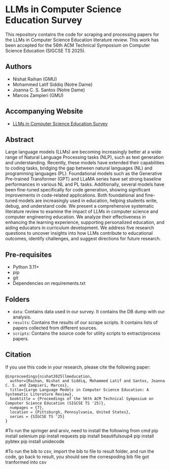 # LLMs in Computer Science Education Survey
This repository contains the code for scraping and processing papers for the LLMs in Computer Science Education literature review. 
This work has been accepted for the 56th ACM Technical Symposium on Computer Science Education (SIGCSE TS 2025).


## Authors
- Nishat Raihan (GMU)
- Mohammed Latif Siddiq (Notre Dame)
- Joanna C. S. Santos (Notre Dame)
- Marcos Zampieri (GMU)

## Accompanying Website
- [LLMs in Computer Science Education Survey](https://llm4csedu.github.io/)
  
## Abstract
Large language models (LLMs) are becoming increasingly better at a wide range of Natural Language Processing tasks (NLP), such as text generation and understanding. Recently, these models have extended their capabilities to coding tasks, bridging the gap between natural languages (NL) and programming languages (PL). Foundational models such as the Generative Pre-trained Transformer (GPT) and LLaMA series have set strong baseline performances in various NL and PL tasks. Additionally, several models have been fine-tuned specifically for code generation, showing significant improvements in code-related applications. Both foundational and fine-tuned models are increasingly used in education, helping students write, debug, and understand code. We present a comprehensive systematic literature review to examine the impact of LLMs in computer science and computer engineering education. We analyze their effectiveness in enhancing the learning experience, supporting personalized education, and aiding educators in curriculum development. We address five research questions to uncover insights into how LLMs contribute to educational outcomes, identify challenges, and suggest directions for future research.

## Pre-requisites
- Python 3.11+
- pip
- git
- Dependencies on requirements.txt


## Folders

- `data`: Contains data used in our survey. It contains the DB dump with our analysis.
- `results`: Contains the results of our scrape scripts. It contains lists of papers collected from different sources.
- `scripts`: Contains the source code for utility scripts to extract/process papers.

## Citation
If you use this code in your research, please cite the following paper:
```
@inproceedings{nishat2025llmeducation,
  author={Raihan, Nishat and Siddiq, Mohammed Latif and Santos, Joanna C. S. and Zampieri, Marcos},
  title={Large Language Models in Computer Science Education: A Systematic Literature Review}, 
  booktitle = {Proceedings of the 56th ACM Technical Symposium on Computer Science Education (SIGCSE TS '25)},
  numpages = {7},
  location = {Pittsburgh, Pennsylvania, United States},
  series = {SIGCSE TS '25}
}
```

#To run the springer and arxiv, need to install the following from cmd
pip install selenium
pip install requests
pip install beautifulsoup4
pip install pybtex
pip install unidecode

#To run the bib to csv, import the bib to file to result folder, and run the code, go back to result, you should see the correspoding bib file got tranformed into csv


